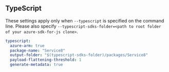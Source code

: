 ## TypeScript

These settings apply only when `--typescript` is specified on the command line.
Please also specify `--typescript-sdks-folder=<path to root folder of your azure-sdk-for-js clone>`.

```yaml $(typescript)
typescript:
  azure-arm: true
  package-name: "Service8"
  output-folder: "$(typescript-sdks-folder)/packages/Service8"
  payload-flattening-threshold: 1
  generate-metadata: true
```

